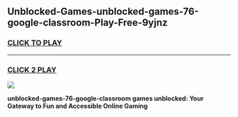 
## Unblocked-Games-unblocked-games-76-google-classroom-Play-Free-9yjnz
<h3>
<a href="https://premium76.site?title=unblocked-games-76-google-classroom&ref=24M">CLICK TO PLAY</a></h3>
<hr>

<h3>
<a href="https://premium76.site?title=unblocked-games-76-google-classroom&ref=24M">CLICK 2 PLAY</a>
  
</h3>

<a href="https://premium76.site?title=unblocked-games-76-google-classroom&ref=24M"><img src="https://clearcache.store/games.png"></a>


**unblocked-games-76-google-classroom games unblocked: Your Gateway to Fun and Accessible Online Gaming**
